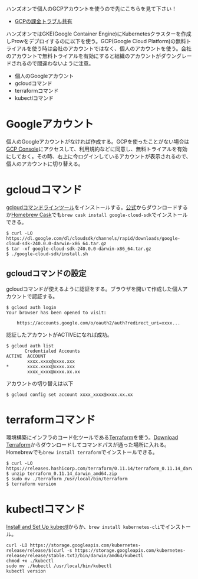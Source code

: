 ハンズオンで個人のGCPアカウントを使うので先にこちらを見て下さい！

* [GCPの課金トラブル共有](https://docs.google.com/presentation/d/1xnizaHytFx4pf58A-V4OqoGsG4RKdHO89rRwky72sH0/edit)

ハンズオンではGKE(Google Container Engine)にKubernetesクラスターを作成しProwをデプロイするのに以下を使う。GCP(Google Cloud Platform)の無料トライアルを使う時は会社のアカウントではなく、個人のアカウントを使う。会社のアカウントで無料トライアルを有効にすると組織のアカウントがダウングレードされるので間違わないように注意。

* 個人のGoogleアカウント
* gcloudコマンド
* terraformコマンド
* kubectlコマンド

# Googleアカウント
個人のGoogleアカウントがなければ作成する。GCPを使ったことがない場合は[GCP Console](https://console.cloud.google.com)にアクセスして、利用規約などに同意し、無料トライアルを有効にしておく。その時、右上に今ログインしているアカウントが表示されるので、個人のアカウントに切り替える。

# gcloudコマンド
[gcloudコマンドラインツール](https://cloud.google.com/sdk/gcloud/?hl=ja)をインストールする。[公式](https://cloud.google.com/sdk/docs/?hl=ja#install_the_latest_cloud_tools_version_cloudsdk_current_version)からダウンロードするか[Homebrew Cask](https://github.com/Homebrew/homebrew-cask)でも`brew cask install google-cloud-sdk`でインストールできる。

```
$ curl -LO https://dl.google.com/dl/cloudsdk/channels/rapid/downloads/google-cloud-sdk-240.0.0-darwin-x86_64.tar.gz
$ tar -xf google-cloud-sdk-240.0.0-darwin-x86_64.tar.gz
$ ./google-cloud-sdk/install.sh
```

## gcloudコマンドの設定

gcloudコマンドが使えるように認証をする。ブラウザを開いて作成した個人アカウントで認証する。
```
$ gcloud auth login
Your browser has been opened to visit:

    https://accounts.google.com/o/oauth2/auth?redirect_uri=xxxx...
```

認証したアカウントがACTIVEになれば成功。
```
$ gcloud auth list
       Credentialed Accounts
ACTIVE  ACCOUNT
        xxxx.xxxx@xxxx.xxx
*       xxxx.xxxx@xxxx.xxx
        xxxx_xxxx@xxxx.xx.xx
```

アカウントの切り替えは以下
```
$ gcloud config set account xxxx_xxxx@xxxx.xx.xx
```

# terraformコマンド
環境構築にインフラのコード化ツールである[Terraform](https://www.terraform.io)を使う。[Download Terraform](https://www.terraform.io/downloads.html)からダウンロードしてコマンドパスが通った場所に入れる。Homebrewでも`brew install terraform`でインストールできる。

```
$ curl -LO https://releases.hashicorp.com/terraform/0.11.14/terraform_0.11.14_darwin_amd64.zip
$ unzip terraform_0.11.14_darwin_amd64.zip
$ sudo mv ./terraform /usr/local/bin/terraform
$ terraform version
```

# kubectlコマンド
[Install and Set Up kubectl](https://kubernetes.io/docs/tasks/tools/install-kubectl/)からか、`brew install kubernetes-cli`でインストール。

```
curl -LO https://storage.googleapis.com/kubernetes-release/release/$(curl -s https://storage.googleapis.com/kubernetes-release/release/stable.txt)/bin/darwin/amd64/kubectl
chmod +x ./kubectl
sudo mv ./kubectl /usr/local/bin/kubectl
kubectl version
```
